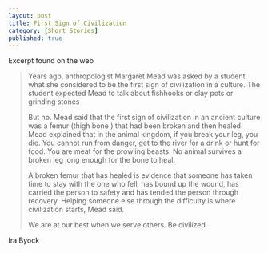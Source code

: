 ```yaml
---
layout: post
title: First Sign of Civilization
category: [Short Stories]
published: true
---
```


Excerpt found on the web

> Years ago, anthropologist Margaret Mead was asked by a student what she considered to be the first sign of civilization in a culture. The student expected Mead to talk about fishhooks or clay pots or grinding stones
> 
> But no. Mead said that the first sign of civilization in an ancient culture was a femur (thigh bone ) that had been broken and then healed. Mead explained that in the animal kingdom, if you break your leg, you die. You cannot run from danger, get to the river for a drink or hunt for food. You are meat for the prowling beasts. No animal survives a broken leg long enough for the bone to heal.
> 
> A broken femur that has healed is evidence that someone has taken time to stay with the one who fell, has bound up the wound, has carried the person to safety and has tended the person through recovery. Helping someone else through the difficulty is where civilization starts, Mead said.
> 
> We are at our best when we serve others. Be civilized.

Ira Byock